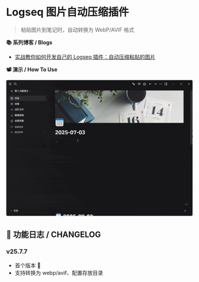 # Logseq 图片自动压缩插件
> 粘贴图片到笔记时，自动转换为 WebP/AVIF 格式

**📚 系列博客 / Blogs**

* [实战教你如何开发自己的 Logseq 插件：自动压缩粘贴的图片](https://blog.csdn.net/ssrc0604hx/article/details/148903071)

**📽️ 演示 / How To Use**

![demo](docs/logseq-img-tiny.gif)

## 🌟 功能日志 / CHANGELOG

### v25.7.7
* 首个版本 🎉
* 支持转换为 webp/avif、配置存放目录
